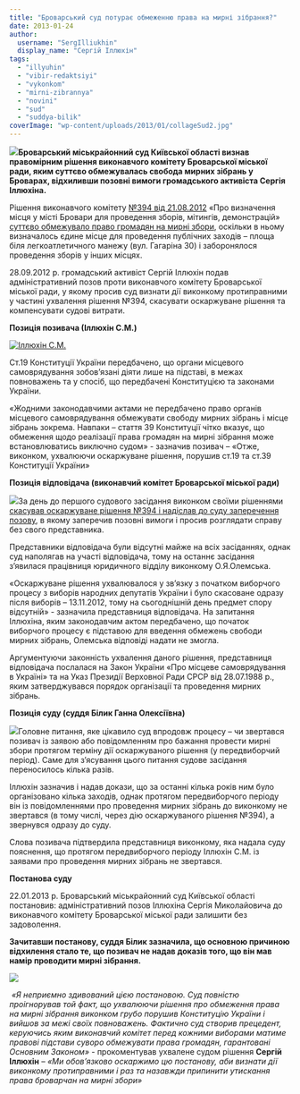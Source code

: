 ```yaml
---
title: "Броварський суд потурає обмеженню права на мирні зібрання?"
date: 2013-01-24
author: 
  username: "SergIlliukhin"
  display_name: "Сергій Іллюхін"
tags: 
  - "illyuhin"
  - "vibir-redaktsiyi"
  - "vykonkom"
  - "mirni-zibrannya"
  - "novini"
  - "sud"
  - "suddya-bilik"
coverImage: "wp-content/uploads/2013/01/collageSud2.jpg"
---
```


**[![](https://mpz.brovary.org/wp-content/uploads/2013/01/IMAG1616.jpg)](https://mpz.brovary.org/wp-content/uploads/2013/01/IMAG1616.jpg)Броварський міськрайонний суд Київської області визнав правомірним рішення виконавчого комітету Броварської міської ради, яким суттєво обмежувалась свобода мирних зібрань у Броварах, відхиливши позовні вимоги громадського активіста Сергія Іллюхіна.**

Рішення виконавчого комітету [№394 від 21.08.2012](http://docs.pravo-znaty.org.ua/p3930/21.08.2012/394) «Про визначення місця у місті Бровари для проведення зборів, мітингів, демонстрацій» [суттєво обмежувало право громадян на мирні збори](https://mpz.brovary.org/rishennyam-vikonkomu-obmezheno-pravo-brovarchan-na-mirni-zbori/), оскільки в ньому визначалось єдине місце для проведення публічних заходів – площа біля легкоатлетичного манежу (вул. Гагаріна 30) і заборонялося проведення зборів у інших місцях.

28.09.2012 р. громадський активіст Сергій Іллюхін подав адміністративний позов проти виконавчого комітету Броварської міської ради, у якому просив суд визнати дії виконкому протиправними у частині ухвалення рішення №394, скасувати оскаржуване рішення та компенсувати судові витрати.

**Позиція позивача (Іллюхін С.М.)**

[![Іллюхін С.М.](https://mpz.brovary.org/wp-content/uploads/2013/01/IMAG1618.jpg)](https://mpz.brovary.org/wp-content/uploads/2013/01/IMAG1618.jpg)

Ст.19 Конституції України передбачено, що органи місцевого самоврядування зобов’язані діяти лише на підставі, в межах повноважень та у спосіб, що передбачені Конституцією та законами України.

«Жодними законодавчими актами не передбачено право органів місцевого самоврядування обмежувати свободу мирних зібрань і місце зібрань зокрема. Навпаки – стаття 39 Конституції чітко вказує, що обмеження щодо реалізації права громадян на мирні зібрання може встановлюватись виключно судом» - зазначив позивач – «Отже, виконком, ухвалюючи оскаржуване рішення, порушив ст.19 та ст.39 Конституції України»

**Позиція відповідача (виконавчий комітет Броварської міської ради)**

[![](https://mpz.brovary.org/wp-content/uploads/2013/01/Kopiya-IMAG1634.jpg)](https://mpz.brovary.org/wp-content/uploads/2013/01/Kopiya-IMAG1634.jpg)За день до першого судового засідання виконком своїми рішеннями [скасував оскаржуване рішення №394 і надіслав до суду заперечення позову](https://mpz.brovary.org/shhob-ne-prograti-sud-vikonkom-sam-skasuvav-svoye-rishennya-pro-obmezhennya-mirnih-zibran-u-brovarah/), в якому заперечив позовні вимоги і просив розглядати справу без свого представника.

Представники відповідача були відсутні майже на всіх засіданнях, однак суд наполягав на участі відповідача, тому на останнє засідання з’явилася працівниця юридичного відділу виконкому О.Я.Олемська.

«Оскаржуване рішення ухвалювалося у зв’язку з початком виборчого процесу з виборів народних депутатів України і було скасоване одразу після виборів – 13.11.2012, тому на сьогоднішній день предмет спору відсутній» - зазначила представниця відповідача. На запитання Іллюхіна, яким законодавчим актом передбачено, що початок виборчого процесу є підставою для введення обмежень свободи мирних зібрань, Олемська відповіді надати не змогла.

Аргументуючи законність ухвалення даного рішення, представниця відповідача послалася на Закон України «Про місцеве самоврядування в Україні» та на Указ Президії Верховної Ради СРСР від 28.07.1988 р., яким затверджувався порядок організації та проведення мирних зібрань.

**Позиція суду (суддя Білик Ганна Олексіївна)**

[![](https://mpz.brovary.org/wp-content/uploads/2013/01/collageSud2.jpg)](https://mpz.brovary.org/wp-content/uploads/2013/01/collageSud2.jpg)Головне питання, яке цікавило суд впродовж процесу – чи звертався позивач із заявою або повідомленням про бажання провести мирні збори протягом терміну дії оскаржуваного рішення (у передвиборчий період). Саме для з’ясування цього питання судове засідання переносилось кілька разів.

Іллюхін зазначив і надав докази, що за останні кілька років ним було організовано кілька заходів, однак протягом передвиборчого періоду він із повідомленнями про проведення мирних зібрань до виконкому не звертався (в тому числі, через дію оскаржуваного рішення №394), а звернувся одразу до суду.

Слова позивача підтвердила представниця виконкому, яка надала суду пояснення, що протягом передвиборчого періоду Іллюхін С.М. із заявами про проведення мирних зібрань не звертався.

**Постанова суду**

22.01.2013 р. Броварський міськрайонний суд Київської області постановив: адміністративний позов Іллюхіна Сергія Миколайовича до виконавчого комітету Броварської міської ради залишити без задоволення.

**Зачитавши постанову, суддя Білик зазначила, що основною причиною відхилення стало те, що позивач не надав доказів того, що він мав намір проводити мирні зібрання.**

[![](https://mpz.brovary.org/wp-content/uploads/2013/01/sud.jpg)](https://mpz.brovary.org/wp-content/uploads/2013/01/sud.jpg)

 _«Я неприємно здивований цією постановою. Суд повністю проігнорував той факт, що ухвалюючи рішення про обмеження права на мирні зібрання виконком грубо порушив Конституцію України і вийшов за межі своїх повноважень. Фактично суд створив прецедент, керуючись яким виконавчий комітет перед кожними виборами матиме правові підстави суворо обмежувати права громадян, гарантовані Основним Законом» -_ прокоментував ухвалене судом рішення **Сергій Іллюхін** _– «Ми обов’язково оскаржимо цю постанову, аби визнати дії виконкому протиправними і раз та назавжди припинити утискання права броварчан на мирні збори»_
